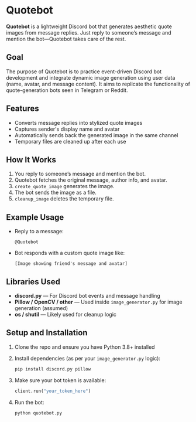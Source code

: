 # Quotebot

**Quotebot** is a lightweight Discord bot that generates aesthetic quote images from message replies. Just reply to someone’s message and mention the bot—Quotebot takes care of the rest.

## Goal

The purpose of Quotebot is to practice event-driven Discord bot development and integrate dynamic image generation using user data (name, avatar, and message content). It aims to replicate the functionality of quote-generation bots seen in Telegram or Reddit.

## Features

- Converts message replies into stylized quote images
- Captures sender's display name and avatar
- Automatically sends back the generated image in the same channel
- Temporary files are cleaned up after each use

## How It Works

1. You reply to someone’s message and mention the bot.
2. Quotebot fetches the original message, author info, and avatar.
3. `create_quote_image` generates the image.
4. The bot sends the image as a file.
5. `cleanup_image` deletes the temporary file.

## Example Usage

- Reply to a message:
  ```
  @Quotebot
  ```

- Bot responds with a custom quote image like:
  ```
  [Image showing friend's message and avatar]
  ```

## Libraries Used

- **discord.py** — For Discord bot events and message handling  
- **Pillow / OpenCV / other** — Used inside `image_generator.py` for image generation (assumed)  
- **os / shutil** — Likely used for cleanup logic

## Setup and Installation

1. Clone the repo and ensure you have Python 3.8+ installed  
2. Install dependencies (as per your `image_generator.py` logic):

    ```bash
    pip install discord.py pillow
    ```

3. Make sure your bot token is available:

    ```python
    client.run("your_token_here")
    ```

4. Run the bot:

    ```bash
    python quotebot.py
    ```
